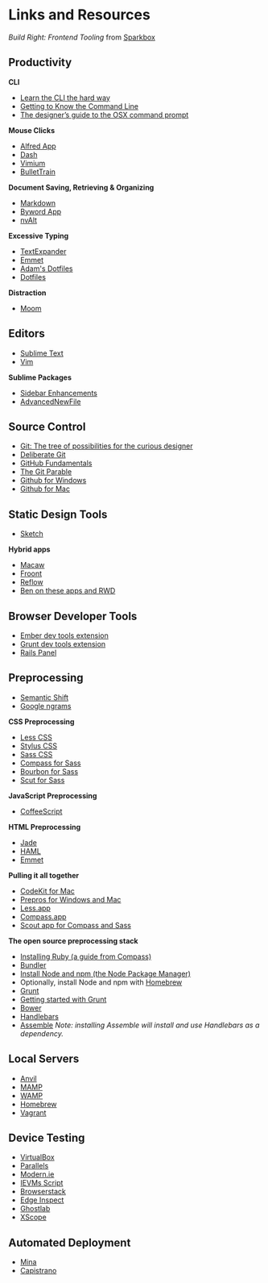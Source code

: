# Links and Resources
*Build Right: Frontend Tooling* from [Sparkbox](http://seesparkbox.com)

## Productivity

**CLI**

* [Learn the CLI the hard way](http://cli.learncodethehardway.org/book/)
* [Getting to Know the Command Line](http://www.davidbaumgold.com/tutorials/command-line/)
* [The designer’s guide to the OSX command prompt](http://wiseheartdesign.com/articles/2010/11/12/the-designers-guide-to-the-osx-command-prompt/)

**Mouse Clicks**

* [Alfred App](http://alfredapp.com)
* [Dash](http://kapeli.com/dash)
* [Vimium](http://vimium.github.io)
* [BulletTrain](http://bullettrain.com)

**Document Saving, Retrieving & Organizing**

* [Markdown](http://daringfireball.net/projects/markdown/)
* [Byword App](http://bywordapp.com/)
* [nvAlt](http://brettterpstra.com/projects/nvalt/)

**Excessive Typing**

* [TextExpander](http://smilesoftware.com/TextExpander)
* [Emmet](http://emmet.io)
* [Adam's Dotfiles](https://github.com/asimpson/dotfiles)
* [Dotfiles](http://dotfiles.github.io)

**Distraction**

* [Moom](http://manytricks.com/moom/)

## Editors

* [Sublime Text](http://sublimetext.com)
* [Vim](http://vim.org)

**Sublime Packages**

* [Sidebar Enhancements](https://github.com/titoBouzout/SideBarEnhancements)
* [AdvancedNewFile](https://github.com/skuroda/Sublime-AdvancedNewFile)

## Source Control
* [Git: The tree of possibilities for the curious designer](https://medium.com/design-ux/92f2350fd047)
* [Deliberate Git](http://steelcityruby.confbots.com/video/72762735)
* [GitHub Fundamentals](http://www.teehanlax.com/blog/github-fundamentals/)
* [The Git Parable](http://tom.preston-werner.com/2009/05/19/the-git-parable.html)
* [Github for Windows](http://windows.github.com)
* [Github for Mac](http://mac.github.com)

## Static Design Tools

* [Sketch](http://www.bohemiancoding.com/sketch/)

**Hybrid apps**

* [Macaw](http://macaw.co)
* [Froont](http://froont.com)
* [Reflow](http://html.adobe.com/edge/reflow/)
* [Ben on these apps and RWD](http://seesparkbox.com/foundry/dissecting_design)

## Browser Developer Tools

* [Ember dev tools extension](https://chrome.google.com/webstore/detail/ember-inspector/bmdblncegkenkacieihfhpjfppoconhi?hl=en)
* [Grunt dev tools extension](https://chrome.google.com/webstore/detail/grunt-devtools/fbiodiodggnlakggeeckkjccjhhjndnb?hl=en)
* [Rails Panel](https://chrome.google.com/webstore/detail/railspanel/gjpfobpafnhjhbajcjgccbbdofdckggg?hl=en-US)

## Preprocessing

* [Semantic Shift](http://en.wikipedia.org/wiki/Semantic_change)
* [Google ngrams](http://books.google.com/ngrams/)

**CSS Preprocessing**

* [Less CSS](http://lesscss.org/)
* [Stylus CSS](http://learnboost.github.io/stylus/)
* [Sass CSS](http://sass-lang.com/)
* [Compass for Sass](http://compass-style.org/)
* [Bourbon for Sass](http://bourbon.io/)
* [Scut for Sass](http://davidtheclark.github.io/scut/)

**JavaScript Preprocessing**

* [CoffeeScript](http://coffeescript.org/)

**HTML Preprocessing**

* [Jade](http://jade-lang.com/)
* [HAML](http://haml.info/)
* [Emmet](http://emmet.io/)

**Pulling it all together**

* [CodeKit for Mac](https://incident57.com/codekit/)
* [Prepros for Windows and Mac](http://alphapixels.com/prepros/)
* [Less.app](http://incident57.com/less/)
* [Compass.app](http://compass.kkbox.com/)
* [Scout app for Compass and Sass](http://mhs.github.io/scout-app/)

**The open source preprocessing stack**

* [Installing Ruby (a guide from Compass)](http://compass-style.org/install/)
* [Bundler](http://bundler.io/)
* [Install Node and npm (the Node Package Manager)](http://nodejs.org/download/)
* Optionally, install Node and npm with [Homebrew](http://brew.sh/)
* [Grunt](http://gruntjs.com/)
* [Getting started with Grunt](http://gruntjs.com/getting-started)
* [Bower](http://bower.io/)
* [Handlebars](http://handlebarsjs.com/)
* [Assemble](http://assemble.io/) *Note: installing Assemble will install and use Handlebars as a dependency.*

## Local Servers
* [Anvil](http://anvilformac.com)
* [MAMP](http://www.mamp.info/en/index.html)
* [WAMP](http://www.wampserver.com/en/)
* [Homebrew](http://brew.sh)
* [Vagrant](http://www.vagrantup.com)

## Device Testing
* [VirtualBox](https://www.virtualbox.org/)
* [Parallels](https://www.parallels.com/)
* [Modern.ie](http://modern.ie)
* [IEVMs Script](http://github.com/xdissent/ievms)
* [Browserstack](www.browserstack.com)
* [Edge Inspect](http://html.adobe.com/edge/inspect/)
* [Ghostlab](http://vanamco.com/ghostlab/)
* [XScope](http://iconfactory.com/software/xscope)

## Automated Deployment

* [Mina](https://github.com/nadarei/mina)
* [Capistrano](https://github.com/capistrano/capistrano)
